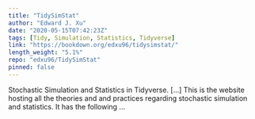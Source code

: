 ```yaml
---
title: "TidySimStat"
author: "Edward J. Xu"
date: "2020-05-15T07:42:23Z"
tags: [Tidy, Simulation, Statistics, Tidyverse]
link: "https://bookdown.org/edxu96/tidysimstat/"
length_weight: "5.1%"
repo: "edxu96/TidySimStat"
pinned: false
---
```


Stochastic Simulation and Statistics in Tidyverse. [...] This is the website hosting all the theories and and practices regarding stochastic simulation and statistics. It has the following ...
